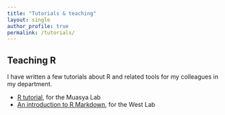 ```yaml
---
title: "Tutorials & teaching"
layout: single
author_profile: true
permalink: /tutorials/
---
```


## Teaching R

I have written a few tutorials about R and related tools for my colleagues in my department.

- [R tutorial](/R-tut-for-Muasya-lab/), for the Muasya Lab
- [An introduction to R Markdown](/Rmd-tut-for-West-lab/), for the West Lab

<!--
## Teaching biology

I have also given a lecture on the broad classifications of plants and animals for teaching-biodiversity-slides
-->
